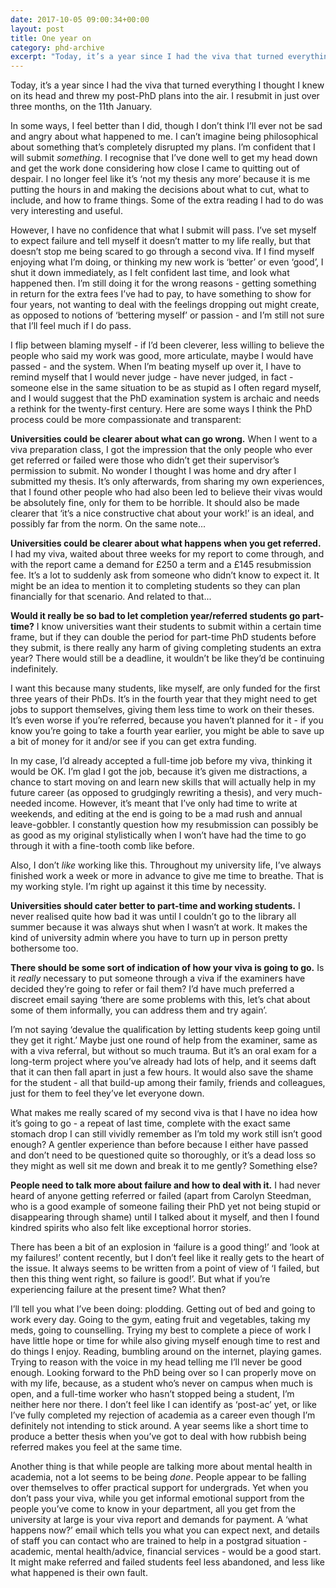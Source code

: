 ```yaml
---
date: 2017-10-05 09:00:34+00:00
layout: post
title: One year on
category: phd-archive
excerpt: "Today, it’s a year since I had the viva that turned everything I thought I knew on its head and threw my post-PhD plans into the air."
---
```


Today, it’s a year since I had the viva that turned everything I thought I knew on its head and threw my post-PhD plans into the air. I resubmit in just over three months, on the 11th January.

In some ways, I feel better than I did, though I don’t think I’ll ever not be sad and angry about what happened to me. I can’t imagine being philosophical about something that’s completely disrupted my plans. I’m confident that I will submit _something_. I recognise that I’ve done well to get my head down and get the work done considering how close I came to quitting out of despair. I no longer feel like it’s ‘not my thesis any more’ because it is me putting the hours in and making the decisions about what to cut, what to include, and how to frame things. Some of the extra reading I had to do was very interesting and useful.

However, I have no confidence that what I submit will pass. I’ve set myself to expect failure and tell myself it doesn’t matter to my life really, but that doesn’t stop me being scared to go through a second viva. If I find myself enjoying what I’m doing, or thinking my new work is ‘better’ or even ‘good’, I shut it down immediately, as I felt confident last time, and look what happened then. I’m still doing it for the wrong reasons - getting something in return for the extra fees I’ve had to pay, to have something to show for four years, not wanting to deal with the feelings dropping out might create, as opposed to notions of ‘bettering myself’ or passion - and I’m still not sure that I’ll feel much if I do pass.

I flip between blaming myself - if I’d been cleverer, less willing to believe the people who said my work was good, more articulate, maybe I would have passed - and the system. When I’m beating myself up over it, I have to remind myself that I would never judge - have never judged, in fact - someone else in the same situation to be as stupid as I often regard myself, and I would suggest that the PhD examination system is archaic and needs a rethink for the twenty-first century. Here are some ways I think the PhD process could be more compassionate and transparent:

**Universities could be clearer about what can go wrong.** When I went to a viva preparation class, I got the impression that the only people who ever get referred or failed were those who didn’t get their supervisor’s permission to submit. No wonder I thought I was home and dry after I submitted my thesis. It’s only afterwards, from sharing my own experiences, that I found other people who had also been led to believe their vivas would be absolutely fine, only for them to be horrible. It should also be made clearer that ‘it’s a nice constructive chat about your work!’ is an ideal, and possibly far from the norm. On the same note...

**Universities could be clearer about what happens when you get referred.** I had my viva, waited about three weeks for my report to come through, and with the report came a demand for £250 a term and a £145 resubmission fee. It’s a lot to suddenly ask from someone who didn’t know to expect it. It might be an idea to mention it to completing students so they can plan financially for that scenario. And related to that...

**Would it really be so bad to let completion year/referred students go part-time?** I know universities want their students to submit within a certain time frame, but if they can double the period for part-time PhD students before they submit, is there really any harm of giving completing students an extra year? There would still be a deadline, it wouldn’t be like they’d be continuing indefinitely.

I want this because many students, like myself, are only funded for the first three years of their PhDs. It’s in the fourth year that they might need to get jobs to support themselves, giving them less time to work on their theses. It’s even worse if you’re referred, because you haven’t planned for it - if you know you’re going to take a fourth year earlier, you might be able to save up a bit of money for it and/or see if you can get extra funding.

In my case, I’d already accepted a full-time job before my viva, thinking it would be OK. I’m glad I got the job, because it’s given me distractions, a chance to start moving on and learn new skills that will actually help in my future career (as opposed to grudgingly rewriting a thesis), and very much-needed income. However, it’s meant that I’ve only had time to write at weekends, and editing at the end is going to be a mad rush and annual leave-gobbler. I constantly question how my resubmission can possibly be as good as my original stylistically when I won’t have had the time to go through it with a fine-tooth comb like before.

Also, I don’t *like* working like this. Throughout my university life, I’ve always finished work a week or more in advance to give me time to breathe. That is my working style. I’m right up against it this time by necessity.

**Universities should cater better to part-time and working students.** I never realised quite how bad it was until I couldn’t go to the library all summer because it was always shut when I wasn’t at work. It makes the kind of university admin where you have to turn up in person pretty bothersome too.

**There should be some sort of indication of how your viva is going to go.** Is it *really* necessary to put someone through a viva if the examiners have decided they’re going to refer or fail them? I’d have much preferred a discreet email saying ‘there are some problems with this, let’s chat about some of them informally, you can address them and try again’.

I’m not saying ‘devalue the qualification by letting students keep going until they get it right.’ Maybe just one round of help from the examiner, same as with a viva referral, but without so much trauma. But it’s an oral exam for a long-term project where you’ve already had lots of help, and it seems daft that it can then fall apart in just a few hours. It would also save the shame for the student - all that build-up among their family, friends and colleagues, just for them to feel they’ve let everyone down.

What makes me really scared of my second viva is that I have no idea how it’s going to go - a repeat of last time, complete with the exact same stomach drop I can still vividly remember as I’m told my work still isn’t good enough? A gentler experience than before because I either have passed and don’t need to be questioned quite so thoroughly, or it’s a dead loss so they might as well sit me down and break it to me gently? Something else?

**People need to talk more about failure and how to deal with it.** I had never heard of anyone getting referred or failed (apart from Carolyn Steedman, who is a good example of someone failing their PhD yet not being stupid or disappearing through shame) until I talked about it myself, and then I found kindred spirits who also felt like exceptional horror stories.

There has been a bit of an explosion in ‘failure is a good thing!’ and ‘look at my failures!’ content recently, but I don’t feel like it really gets to the heart of the issue. It always seems to be written from a point of view of ‘I failed, but then this thing went right, so failure is good!’. But what if you’re experiencing failure at the present time? What then?

I’ll tell you what I’ve been doing: plodding. Getting out of bed and going to work every day. Going to the gym, eating fruit and vegetables, taking my meds, going to counselling. Trying my best to complete a piece of work I have little hope or time for while also giving myself enough time to rest and do things I enjoy. Reading, bumbling around on the internet, playing games. Trying to reason with the voice in my head telling me I’ll never be good enough. Looking forward to the PhD being over so I can properly move on with my life, because, as a student who’s never on campus when much is open, and a full-time worker who hasn’t stopped being a student, I’m neither here nor there. I don’t feel like I can identify as ‘post-ac’ yet, or like I’ve fully completed my rejection of academia as a career even though I’m definitely not intending to stick around. A year seems like a short time to produce a better thesis when you’ve got to deal with how rubbish being referred makes you feel at the same time.

Another thing is that while people are talking more about mental health in academia, not a lot seems to be being *done*. People appear to be falling over themselves to offer practical support for undergrads. Yet when you don’t pass your viva, while you get informal emotional support from the people you’ve come to know in your department, all you get from the university at large is your viva report and demands for payment. A ‘what happens now?’ email which tells you what you can expect next, and details of staff you can contact who are trained to help in a postgrad situation - academic, mental health/advice, financial services - would be a good start. It might make referred and failed students feel less abandoned, and less like what happened is their own fault.
